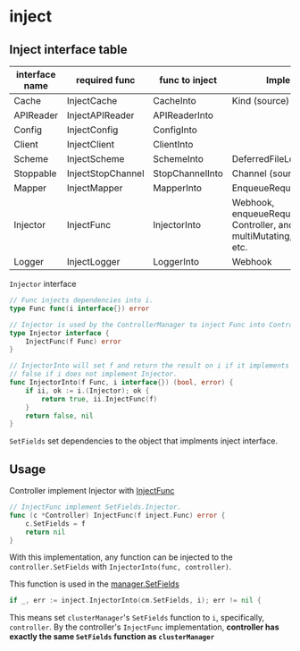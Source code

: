 # inject

## Inject interface table

|interface name|required func|func to inject|Implemented by|
|---|---|---|---|
|Cache|InjectCache|CacheInto|Kind (source)|
|APIReader|InjectAPIReader|APIReaderInto||
|Config|InjectConfig|ConfigInto||
|Client|InjectClient|ClientInto||
|Scheme|InjectScheme|SchemeInto|DeferredFileLoader, Webhook|
|Stoppable|InjectStopChannel|StopChannelInto|Channel (source)|
|Mapper|InjectMapper|MapperInto|EnqueueRequestForOwner|
|Injector|InjectFunc|InjectorInto|Webhook, enqueueRequestsFromMapFunc, Controller, and, or (predicate), multiMutating, multiValidating, etc.|
|Logger|InjectLogger|LoggerInto|Webhook|

`Injector` interface

```go
// Func injects dependencies into i.
type Func func(i interface{}) error

// Injector is used by the ControllerManager to inject Func into Controllers.
type Injector interface {
	InjectFunc(f Func) error
}

// InjectorInto will set f and return the result on i if it implements Injector.  Returns
// false if i does not implement Injector.
func InjectorInto(f Func, i interface{}) (bool, error) {
	if ii, ok := i.(Injector); ok {
		return true, ii.InjectFunc(f)
	}
	return false, nil
}
```

`SetFields` set dependencies to the object that implments inject interface.

## Usage

Controller implement Injector with [InjectFunc](https://github.com/kubernetes-sigs/controller-runtime/blob/v0.13.0/pkg/internal/controller/controller.go#L352)

```go
// InjectFunc implement SetFields.Injector.
func (c *Controller) InjectFunc(f inject.Func) error {
	c.SetFields = f
	return nil
}
```

With this implementation, any function can be injected to the `controller.SetFields` with `InjectorInto(func, controller)`.

This function is used in the [manager.SetFields](https://github.com/kubernetes-sigs/controller-runtime/blob/v0.13.0/pkg/manager/internal.go#L187-L211)

```go
if _, err := inject.InjectorInto(cm.SetFields, i); err != nil {
```
This means set `clusterManager`'s `SetFields` function to `i`, specifically, `controller`. By the controller's `InjectFunc` implementation, **controller has exactly the same `SetFields` function as `clusterManager`**
